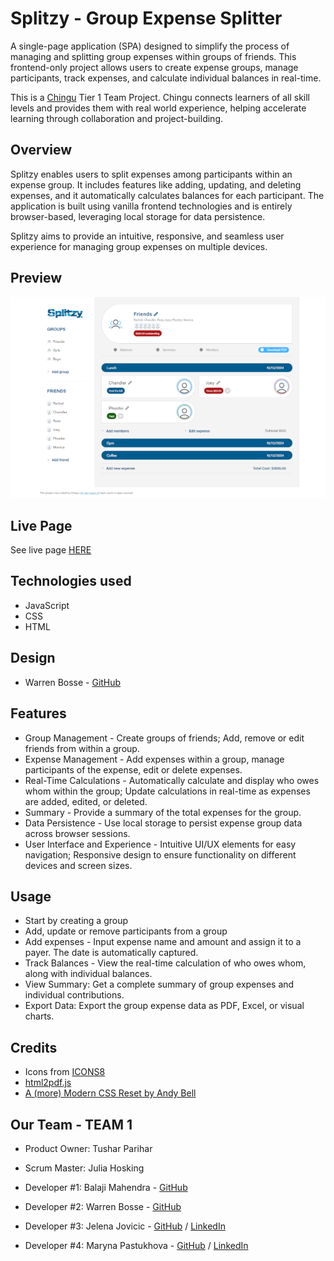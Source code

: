 # Splitzy - Group Expense Splitter

A single-page application (SPA) designed to simplify the process of managing and splitting group expenses within groups of friends. This frontend-only project allows users to create expense groups, manage participants, track expenses, and calculate individual balances in real-time.

This is a [Chingu](https://www.chingu.io/) Tier 1 Team Project. Chingu connects learners of all skill levels and provides them with real world experience, helping accelerate learning through collaboration and project-building.

## Overview

Splitzy enables users to split expenses among participants within an expense group. It includes features like adding, updating, and deleting expenses, and it automatically calculates balances for each participant. The application is built using vanilla frontend technologies and is entirely browser-based, leveraging local storage for data persistence.

Splitzy aims to provide an intuitive, responsive, and seamless user experience for managing group expenses on multiple devices.

## Preview

![](/screenshot.PNG)

## Live Page

See live page [HERE](https://chingu-voyages.github.io/v51-tier1-team-01/)

## Technologies used

- JavaScript
- CSS
- HTML

## Design

- Warren Bosse - [GitHub](https://github.com/PsYk3s)

## Features

- Group Management - Create groups of friends; Add, remove or edit friends from within a group.
- Expense Management - Add expenses within a group, manage participants of the expense, edit or delete expenses.
- Real-Time Calculations - Automatically calculate and display who owes whom within the group; Update calculations in real-time as expenses are added, edited, or deleted.
- Summary - Provide a summary of the total expenses for the group.
- Data Persistence - Use local storage to persist expense group data across browser sessions.
- User Interface and Experience - Intuitive UI/UX elements for easy navigation; Responsive design to ensure functionality on different devices and screen sizes.

## Usage

- Start by creating a group
- Add, update or remove participants from a group
- Add expenses - Input expense name and amount and assign it to a payer. The date is automatically captured.
- Track Balances - View the real-time calculation of who owes whom, along with individual balances.
- View Summary: Get a complete summary of group expenses and individual contributions.
- Export Data: Export the group expense data as PDF, Excel, or visual charts.

## Credits

- Icons from [ICONS8](https://icons8.com/icons/set/free-icons)
- [html2pdf.js](https://ekoopmans.github.io/html2pdf.js/)
- [A (more) Modern CSS Reset by Andy Bell](https://piccalil.li/blog/a-more-modern-css-reset/)

## Our Team - TEAM 1

- Product Owner: Tushar Parihar 
- Scrum Master: Julia Hosking 

- Developer #1: Balaji Mahendra - [GitHub](https://github.com/NameRectified)
- Developer #2: Warren Bosse - [GitHub](https://github.com/PsYk3s)
- Developer #3: Jelena Jovicic - [GitHub](https://github.com/je-jo) / [LinkedIn](https://www.linkedin.com/in/jelena-jovicic/)
- Developer #4: Maryna Pastukhova - [GitHub](https://github.com/maryurpast) / [LinkedIn](https://www.linkedin.com/in/maryna-pastukhova-front-end/)
